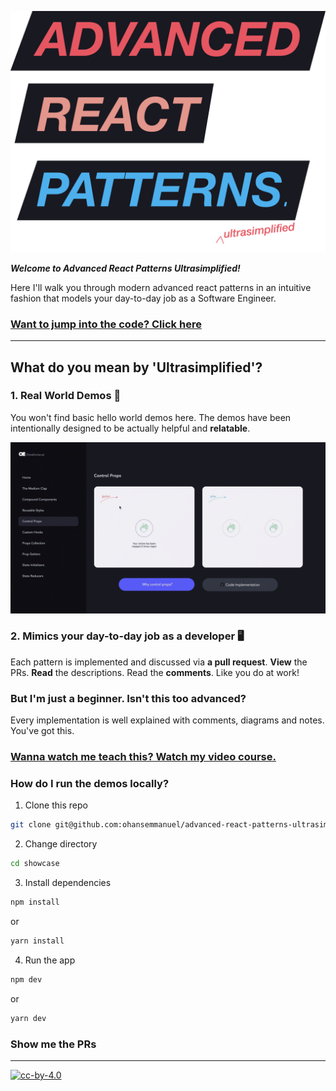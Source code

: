 ![Advanced React Patterns Ultrasimplified](assets/hero@3x.png)

**_Welcome to Advanced React Patterns Ultrasimplified!_**

Here I'll walk you through modern advanced react patterns in an intuitive fashion that models your day-to-day job as a Software Engineer.

### [Want to jump into the code? Click here](https://github.com/ohansemmanuel/advanced-react-patterns-ultrasimplified/pulls)

---

## What do you mean by 'Ultrasimplified'?

### 1. Real World Demos 🚀

You won't find basic hello world demos here. The demos have been intentionally designed to be actually helpful and **relatable**.

![GIF of Medium clap demo](assets/explainer-demo.gif)

### 2. Mimics your day-to-day job as a developer 🖥

Each pattern is implemented and discussed via **a pull request**. **View** the PRs. **Read** the descriptions. Read the **comments**. Like you do at work!

### But I'm just a beginner. Isn't this too advanced?

Every implementation is well explained with comments, diagrams and notes. You've got this.

### [Wanna watch me teach this? Watch my video course.](https://github.com/ohansemmanuel/advanced-react-patterns-ultrasimplified/pulls)

### How do I run the demos locally?

1. Clone this repo

```sh
git clone git@github.com:ohansemmanuel/advanced-react-patterns-ultrasimplified.git
```

2. Change directory

```sh
cd showcase
```

3. Install dependencies

```sh
npm install
```

or

```sh
yarn install
```

4. Run the app

```sh
npm dev
```

or

```sh
yarn dev
```

### Show me the PRs

---

[![cc-by-4.0](https://licensebuttons.net/l/by/4.0/80x15.png)](http://creativecommons.org/licenses/by/4.0/)
